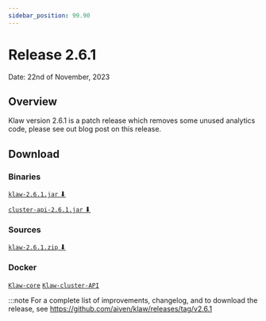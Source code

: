 ```yaml
---
sidebar_position: 99.90
---
```


# Release 2.6.1

Date: 22nd of November, 2023

## Overview

Klaw version 2.6.1 is a patch release which removes some unused analytics code, please see out blog post on this release.

## Download

### Binaries

[`klaw-2.6.1.jar` ⬇︎](https://github.com/Aiven-Open/klaw/releases/download/v2.6.1/klaw-2.6.1.jar)

[`cluster-api-2.6.1.jar` ⬇](https://github.com/Aiven-Open/klaw/releases/download/v2.6.1/cluster-api-2.6.1.jar)

### Sources

[`klaw-2.6.1.zip` ⬇](https://github.com/Aiven-Open/klaw/archive/refs/tags/v2.6.1.zip)

### Docker

[`Klaw-core`](https://hub.docker.com/r/aivenoy/klaw-core)
[`Klaw-cluster-API`](https://hub.docker.com/r/aivenoy/klaw-cluster-api)

:::note
For a complete list of improvements, changelog, and to download the
release, see <https://github.com/aiven/klaw/releases/tag/v2.6.1>
